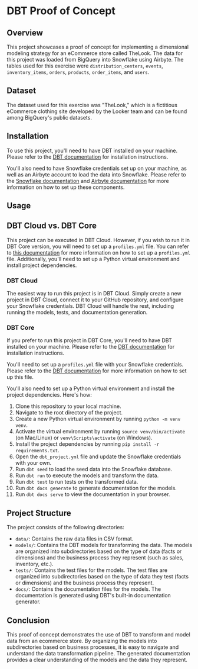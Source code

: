 # DBT Proof of Concept

## Overview

This project showcases a proof of concept for implementing a dimensional modeling strategy for an eCommerce store called TheLook. The data for this project was loaded from BigQuery into Snowflake using Airbyte. The tables used for this exercise were `distribution_centers`, `events`, `inventory_items`, `orders`, `products`, `order_items`, and `users`. 

## Dataset

The dataset used for this exercise was "TheLook," which is a fictitious eCommerce clothing site developed by the Looker team and can be found among BigQuery's public datasets.


## Installation

To use this project, you'll need to have DBT installed on your machine. Please refer to the [DBT documentation](https://docs.getdbt.com/dbt-cli/installation/) for installation instructions.

You'll also need to have Snowflake credentials set up on your machine, as well as an Airbyte account to load the data into Snowflake. Please refer to the [Snowflake documentation](https://docs.snowflake.com/en/user-guide/python-connector-install.html) and [Airbyte documentation](https://docs.airbyte.io/integrations/sources/bigquery) for more information on how to set up these components.

## Usage

## DBT Cloud vs. DBT Core

This project can be executed in DBT Cloud. However, if you wish to run it in DBT Core version, you will need to set up a `profiles.yml` file. You can refer to [this documentation](https://docs.getdbt.com/docs/profile) for more information on how to set up a `profiles.yml` file. Additionally, you'll need to set up a Python virtual environment and install project dependencies.

### DBT Cloud

The easiest way to run this project is in DBT Cloud. Simply create a new project in DBT Cloud, connect it to your GitHub repository, and configure your Snowflake credentials. DBT Cloud will handle the rest, including running the models, tests, and documentation generation.

### DBT Core

If you prefer to run this project in DBT Core, you'll need to have DBT installed on your machine. Please refer to the [DBT documentation](https://docs.getdbt.com/dbt-cli/installation/) for installation instructions.

 You'll need to set up a `profiles.yml` file with your Snowflake credentials. Please refer to the [DBT documentation](https://docs.getdbt.com/reference/warehouse-profiles/snowflake-profile/) for more information on how to set up this file.

You'll also need to set up a Python virtual environment and install the project dependencies. Here's how:

1. Clone this repository to your local machine.
2. Navigate to the root directory of the project.
3. Create a new Python virtual environment by running `python -m venv venv`.
4. Activate the virtual environment by running `source venv/bin/activate` (on Mac/Linux) or `venv\Scripts\activate` (on Windows).
5. Install the project dependencies by running `pip install -r requirements.txt`.
6. Open the `dbt_project.yml` file and update the Snowflake credentials with your own.
7. Run `dbt seed` to load the seed data into the Snowflake database.
8. Run `dbt run` to execute the models and transform the data.
9. Run `dbt test` to run tests on the transformed data.
10. Run `dbt docs generate` to generate documentation for the models.
11. Run `dbt docs serve` to view the documentation in your browser.

## Project Structure

The project consists of the following directories:

- `data/`: Contains the raw data files in CSV format.
- `models/`: Contains the DBT models for transforming the data. The models are organized into subdirectories based on the type of data (facts or dimensions) and the business process they represent (such as sales, inventory, etc.).
- `tests/`: Contains the test files for the models. The test files are organized into subdirectories based on the type of data they test (facts or dimensions) and the business process they represent.
- `docs/`: Contains the documentation files for the models. The documentation is generated using DBT's built-in documentation generator.

## Conclusion

This proof of concept demonstrates the use of DBT to transform and model data from an ecommerce store. By organizing the models into subdirectories based on business processes, it is easy to navigate and understand the data transformation pipeline. The generated documentation provides a clear understanding of the models and the data they represent.